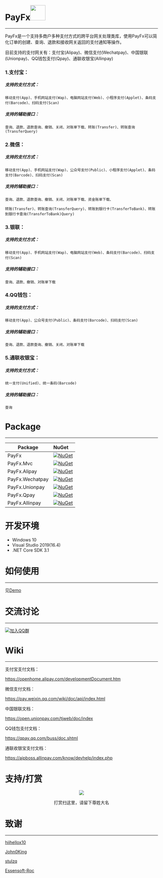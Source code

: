 # PayFx<img src="https://github.com/Varorbc/PayFx/raw/master/logo.png" width="50px" height="50px">
---

PayFx是一个支持多商户多种支付方式的跨平台网关处理类库，使用PayFx可以简化订单的创建、查询、退款和接收网关返回的支付通知等操作。

目前支持的支付网关有：支付宝(Alipay)、微信支付(Wechatpay)、中国银联(Unionpay)、QQ钱包支付(Qpay)、通联收银宝(Allinpay)

### 1.支付宝：

##### 支持的支付方式：

	移动支付(App)、手机网站支付(Wap)、电脑网站支付(Web)、小程序支付(Applet)、条码支付(Barcode)、扫码支付(Scan)

##### 支持的辅助接口：

	查询、退款、退款查询、撤销、关闭、对账单下载、转账(Transfer)、转账查询(TransferQuery)

### 2.微信：

##### 支持的支付方式：
		
	移动支付(App)、手机网站支付(Wap)、公众号支付(Public)、小程序支付(Applet)、条码支付(Barcode)、扫码支付(Scan)

##### 支持的辅助接口：
		
	查询、退款、退款查询、撤销、关闭、对账单下载、资金账单下载、
	
	转账(Transfer)、转账查询(TransferQuery)、转账到银行卡(TransferToBank)、转账到银行卡查询(TransferToBank)Query)
			
### 3.银联：

##### 支持的支付方式：
		
	移动支付(App)、手机网站支付(Wap)、电脑网站支付(Web)、条码支付(Barcode)、扫码支付(Scan)

##### 支持的辅助接口：
		
	查询、退款、撤销、对账单下载
	
### 4.QQ钱包：

##### 支持的支付方式：
		
	移动支付(App)、公众号支付(Public)、条码支付(Barcode)、扫码支付(Scan)

##### 支持的辅助接口：
		
	查询、退款、退款查询、撤销、关闭、对账单下载

### 5.通联收银宝：

##### 支持的支付方式：
		
	统一支付(Unified)、统一条码(Barcode)

##### 支持的辅助接口：
		
	查询

# Package
---

Package  | NuGet 
-------- | :------------ 
PayFx		| [![NuGet](https://img.shields.io/nuget/v/PayFx.svg)](https://www.nuget.org/packages/PayFx)
PayFx.Mvc		| [![NuGet](https://img.shields.io/nuget/v/PayFx.Mvc.svg)](https://www.nuget.org/packages/PayFx.Mvc)
PayFx.Alipay		| [![NuGet](https://img.shields.io/nuget/v/PayFx.Alipay.svg)](https://www.nuget.org/packages/PayFx.Alipay)
PayFx.Wechatpay	| [![NuGet](https://img.shields.io/nuget/v/PayFx.Wechatpay.svg)](https://www.nuget.org/packages/PayFx.Wechatpay)
PayFx.Unionpay	| [![NuGet](https://img.shields.io/nuget/v/PayFx.Unionpay.svg)](https://www.nuget.org/packages/PayFx.Unionpay)
PayFx.Qpay	| [![NuGet](https://img.shields.io/nuget/v/PayFx.Qpay.svg)](https://www.nuget.org/packages/PayFx.Qpay)
PayFx.Allinpay	| [![NuGet](https://img.shields.io/nuget/v/PayFx.Allinpay.svg)](https://www.nuget.org/packages/PayFx.Allinpay)

# 开发环境
* Windows 10
* Visual Studio 2019(16.4)
* .NET Core SDK 3.1

# 如何使用
---

见[Demo](https://github.com/Varorbc/PayFx/tree/master/sample/PayFx.Demo)

# 交流讨论
---

[![加入QQ群](http://pub.idqqimg.com/wpa/images/group.png)](http://shang.qq.com/wpa/qunwpa?idkey=5d2538328d53d0610188d9dc4a62a7b51e50fe56ad1b35ca9e96308507eb09a7)

# Wiki
---

支付宝支付文档：

https://openhome.alipay.com/developmentDocument.htm

微信支付文档：

https://pay.weixin.qq.com/wiki/doc/api/index.html

中国银联文档：

https://open.unionpay.com/tjweb/doc/index

QQ钱包支付文档：

https://qpay.qq.com/buss/doc.shtml

通联收银宝支付文档：

https://aipboss.allinpay.com/know/devhelp/index.php

# 支持/打赏

<p align="center">
    <img src="https://github.com/Varorbc/PayFx/raw/master/reward.jpg">
    <p align="center">打赏扫这里，请留下尊姓大名</p>
</p>

# 致谢
---

[hiihellox10](https://github.com/hiihellox10)

[John0King](https://github.com/John0King)

[stulzq](https://github.com/stulzq)

[Essensoft-Roc](https://github.com/Essensoft-Roc)
